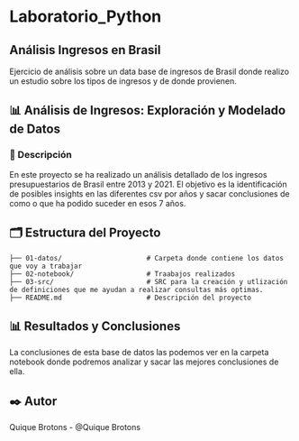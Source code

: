 # Laboratorio_Python

## Análisis Ingresos en Brasil
Ejercicio de análisis sobre un data base de ingresos de Brasil donde realizo un estudio sobre los tipos de ingresos  y de donde provienen.
## 📊 Análisis de Ingresos: Exploración y Modelado de Datos
### 📖 Descripción
En este proyecto se ha realizado un análisis detallado de los ingresos presupuestarios de Brasil entre 2013 y 2021. El objetivo es la identificación de posibles insights en las diferentes csv por años y sacar conclusiones de como o que ha podido suceder en esos 7 años.


## 🗂️ Estructura del Proyecto
    
    ├── 01-datos/                     # Carpeta donde contiene los datos que voy a trabajar
    ├── 02-notebook/                  # Traabajos realizados
    ├── 03-src/                       # SRC para la creación y utlización de definiciones que me ayudan a realizar consultas más optimas.
    ├── README.md                     # Descripción del proyecto

## 📊 Resultados y Conclusiones
La conclusiones de esta base de datos las podemos ver en la carpeta notebook donde podremos analizar y sacar las mejores conclusiones de ella.


## ✒️ Autor
Quique Brotons - @Quique Brotons

